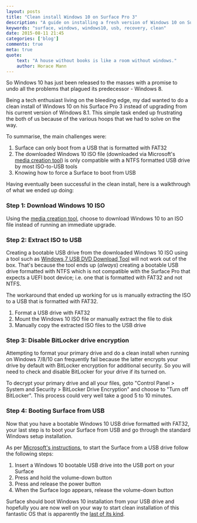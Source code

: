 ```yaml
---
layout: posts
title: "Clean install Windows 10 on Surface Pro 3"
description: "A guide on installing a fresh version of Windows 10 on Surface Pro 3 via USB"
keywords: "surface, windows, windows10, usb, recovery, clean"
date: 2015-08-11 21:45
categories: ['blog']
comments: true
meta: true
quote:
    text: "A house without books is like a room without windows."
    author: Horace Mann
---
```

So Windows 10 has just been released to the masses with a promise to undo all the problems that plagued its predecessor - 
Windows 8.

Being a tech enthusiast living on the bleeding edge, my dad wanted to do a clean install of Windows 10 on his Surface Pro 3
instead of upgrading from his current version of Windows 8.1. This simple task ended up frustrating the both of us because
of the various hoops that we had to solve on the way.

To summarise, the main challenges were:

1. Surface can only boot from a USB that is formatted with FAT32
2. The downloaded Windows 10 ISO file (downloaded via Microsoft's [media creation tool][3]) is only compatible with a NTFS formatted
USB drive by most ISO-to-USB tools
3. Knowing how to force a Surface to boot from USB

Having eventually been successful in the clean install, here is a walkthrough of what we ended up doing:

### Step 1: Download Windows 10 ISO
Using the [media creation tool][3], choose to download Windows 10 to an ISO file instead of running an immediate upgrade.

### Step 2: Extract ISO to USB
Creating a bootable USB drive from the downloaded Windows 10 ISO using a tool such as [Windows 7 USB DVD Download Tool][1]
will not work out of the box. That's because the tool ends up (*always*) creating a bootable USB drive formatted with NTFS 
which is not compatible with the Surface Pro that expects a UEFI boot device; i.e. one that is formatted with FAT32 and not 
NTFS.

The workaround that ended up working for us is manually extracting the ISO to a USB that is formatted with FAT32.

1. Format a USB drive with FAT32
2. Mount the Windows 10 ISO file or manually extract the file to disk
3. Manually copy the extracted ISO files to the USB drive

### Step 3: Disable BitLocker drive encryption
Attempting to format your primary drive and do a clean install when running on Windows 7/8/10 can frequently fail because
the latter encrypts your drive by default with BitLocker encryption for additional security. So you will need to check
and disable BitLocker for your drive if its turned on.

To decrypt your primary drive and all your files, goto "Control Panel > System and Security > BitLocker Drive Encryption" 
and choose to "Turn off BitLocker". This process could very well take a good 5 to 10 minutes.

### Step 4: Booting Surface from USB
Now that you have a bootable Windows 10 USB drive formatted with FAT32, your last step is to boot your Surface from USB
and go through the standard Windows setup installation.

As per [Microsoft's instructions][2], to start the Surface from a USB drive follow the following steps:

1. Insert a Windows 10 bootable USB drive into the USB port on your Surface
2. Press and hold the volume-down button
3. Press and release the power button
4. When the Surface logo appears, release the volume-down button

Surface should boot Windows 10 installation from your USB drive and hopefully you are now well on your way to start 
clean installation of this fantastic OS that is apparently the [last of its kind][4].

[1]: https://www.microsoft.com/en-us/download/windows-usb-dvd-download-tool
[2]: https://www.microsoft.com/surface/en-nz/support/storage-files-and-folders/boot-surface-from-usb-recovery-device
[3]: http://windows.microsoft.com/en-us/windows-10/media-creation-tool-install
[4]: http://www.theverge.com/2015/5/7/8568473/windows-10-last-version-of-windows
